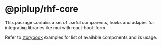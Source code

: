 # @piplup/rhf-core

This package contains a set of useful components, hooks and adapter for integrating libraries like mui with react-hook-form.

Refer to [storybook](https://piplup.vercel.app) examples for list of available components and its usage.

